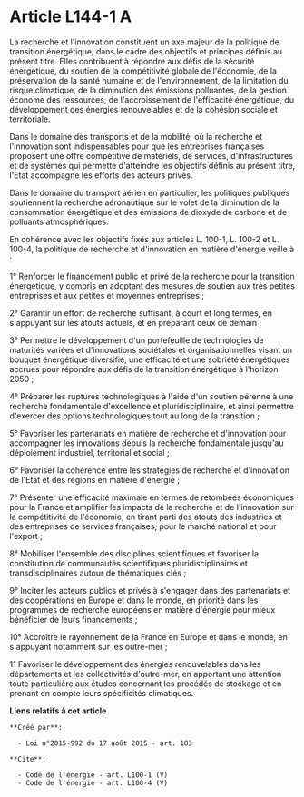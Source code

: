 # Article L144-1 A

La recherche et l'innovation constituent un axe majeur de la politique de transition énergétique, dans le cadre des objectifs
et principes définis au présent titre. Elles contribuent à répondre aux défis de la sécurité énergétique, du soutien de la
compétitivité globale de l'économie, de la préservation de la santé humaine et de l'environnement, de la limitation du risque
climatique, de la diminution des émissions polluantes, de la gestion économe des ressources, de l'accroissement de
l'efficacité énergétique, du développement des énergies renouvelables et de la cohésion sociale et territoriale. 

Dans le domaine des transports et de la mobilité, où la recherche et l'innovation sont indispensables pour que les
entreprises françaises proposent une offre compétitive de matériels, de services, d'infrastructures et de systèmes qui
permette d'atteindre les objectifs définis au présent titre, l'Etat accompagne les efforts des acteurs privés. 

Dans le domaine du transport aérien en particulier, les politiques publiques soutiennent la recherche aéronautique sur le
volet de la diminution de la consommation énergétique et des émissions de dioxyde de carbone et de polluants atmosphériques. 

En cohérence avec les objectifs fixés aux articles L. 100-1, L. 100-2 et L. 100-4, la politique de recherche et d'innovation
en matière d'énergie veille à : 

1° Renforcer le financement public et privé de la recherche pour la transition énergétique, y compris en adoptant des mesures
de soutien aux très petites entreprises et aux petites et moyennes entreprises ; 

2° Garantir un effort de recherche suffisant, à court et long termes, en s'appuyant sur les atouts actuels, et en préparant
ceux de demain ; 

3° Permettre le développement d'un portefeuille de technologies de maturités variées et d'innovations sociétales et
organisationnelles visant un bouquet énergétique diversifié, une efficacité et une sobriété énergétiques accrues pour
répondre aux défis de la transition énergétique à l'horizon 2050 ; 

4° Préparer les ruptures technologiques à l'aide d'un soutien pérenne à une recherche fondamentale d'excellence et
pluridisciplinaire, et ainsi permettre d'exercer des options technologiques tout au long de la transition ; 

5° Favoriser les partenariats en matière de recherche et d'innovation pour accompagner les innovations depuis la recherche
fondamentale jusqu'au déploiement industriel, territorial et social ; 

6° Favoriser la cohérence entre les stratégies de recherche et d'innovation de l'Etat et des régions en matière d'énergie ; 

7° Présenter une efficacité maximale en termes de retombées économiques pour la France et amplifier les impacts de la
recherche et de l'innovation sur la compétitivité de l'économie, en tirant parti des atouts des industries et des entreprises
de services françaises, pour le marché national et pour l'export ; 

8° Mobiliser l'ensemble des disciplines scientifiques et favoriser la constitution de communautés scientifiques
pluridisciplinaires et transdisciplinaires autour de thématiques clés ; 

9° Inciter les acteurs publics et privés à s'engager dans des partenariats et des coopérations en Europe et dans le monde, en
priorité dans les programmes de recherche européens en matière d'énergie pour mieux bénéficier de leurs financements ; 

10° Accroître le rayonnement de la France en Europe et dans le monde, en s'appuyant notamment sur les outre-mer ; 

11 Favoriser le développement des énergies renouvelables dans les départements et les collectivités d'outre-mer, en apportant
une attention toute particulière aux études concernant les procédés de stockage et en prenant en compte leurs spécificités
climatiques.

**Liens relatifs à cet article**

	**Créé par**:

	  - Loi n°2015-992 du 17 août 2015 - art. 183

	**Cite**:

	  - Code de l'énergie - art. L100-1 (V)
	  - Code de l'énergie - art. L100-4 (V)
